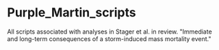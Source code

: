 # Purple_Martin_scripts
All scripts associated with analyses in Stager et al. in review. "Immediate and long-term consequences of a storm-induced mass mortality event."
